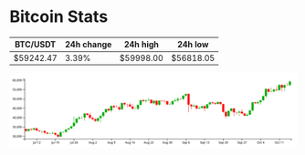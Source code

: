 # Bitcoin Stats

BTC/USDT|24h change|24h high|24h low|
|---|---|---|---|
|$59242.47|3.39%|$59998.00|$56818.05|

<img src="./chart.svg">
